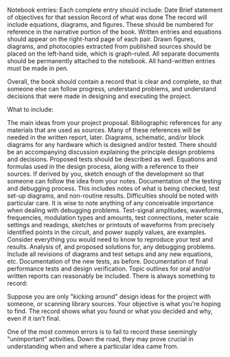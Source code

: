 Notebook entries:
Each complete entry should include:
Date
Brief statement of objectives for that session
Record of what was done
The record will include equations, diagrams, and figures. These should be numbered for reference in the narrative portion of the book. Written entries and equations should appear on the right-hand page of each pair. Drawn figures, diagrams, and photocopies extracted from published sources should be placed on the left-hand side, which is graph-ruled. All separate documents should be permanently attached to the notebook. All hand-written entries must be made in pen.

Overall, the book should contain a record that is clear and complete, so that someone else can follow progress, understand problems, and understand decisions that were made in designing and executing the project.

What to include:

The main ideas from your project proposal.
Bibliographic references for any materials that are used as sources. Many of these references will be needed in the written report, later.
Diagrams, schematic, and/or block diagrams for any hardware which is designed and/or tested. There should be an accompanying discussion explaining the principle design problems and decisions. Proposed tests should be described as well.
Equations and formulas used in the design process, along with a reference to their sources. If derived by you, sketch enough of the development so that someone can follow the idea from your notes.
Documentation of the testing and debugging process. This includes notes of what is being checked, test set-up diagrams, and non-routine results. Difficulties should be noted with particular care.
It is wise to note anything of any conceivable importance when dealing with debugging problems. Test-signal amplitudes, waveforms, frequencies, modulation types and amounts, test connections, meter scale settings and readings, sketches or printouts of waveforms from precisely identified points in the circuit, and power supply values, are examples. Consider everything you would need to know to reproduce your test and results.
Analysis of, and proposed solutions for, any debugging problems. Include all revisions of diagrams and test setups and any new equations, etc.
Documentation of the new tests, as before.
Documentation of final performance tests and design verification.
Topic outlines for oral and/or written reports can reasonably be included.
There is always something to record:

Suppose you are only "kicking around" design ideas for the project with someone, or scanning library sources. Your objective is what you're hoping to find. The record shows what you found or what you decided and why, even if it isn't final.

One of the most common errors is to fail to record these seemingly "unimportant" activities. Down the road, they may prove crucial in understanding when and where a particular idea came from.
